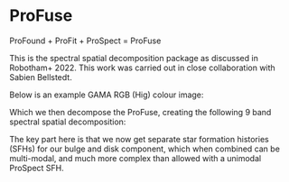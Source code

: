 # ProFuse
ProFound + ProFit + ProSpect = ProFuse

This is the spectral spatial decomposition package as discussed in Robotham+ 2022. This work was carried out in close collaboration with Sabien Bellstedt.

Below is an example GAMA RGB (Hig) colour image:

Which we then decompose the ProFuse, creating the following 9 band spectral spatial decomposition:

The key part here is that we now get separate star formation histories (SFHs) for our bulge and disk component, which when combined can be multi-modal, and much more complex than allowed with a unimodal ProSpect SFH.
